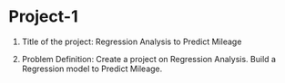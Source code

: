 # Project-1

1. Title of the project: Regression Analysis to Predict Mileage

2. Problem Definition: Create a project on Regression Analysis. Build a Regression model to Predict Mileage.
